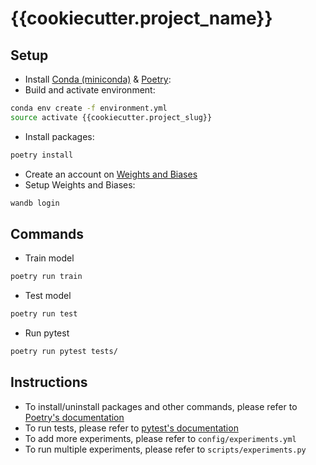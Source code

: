 # {{cookiecutter.project_name}}

## Setup

- Install [Conda (miniconda)](https://conda.io/miniconda.html) & [Poetry](https://python-poetry.org/docs/#installation):
- Build and activate environment:
```bash
conda env create -f environment.yml
source activate {{cookiecutter.project_slug}}
```
- Install packages:
```bash
poetry install
```
- Create an account on [Weights and Biases](https://wandb.ai)
- Setup Weights and Biases:
```bash
wandb login
```


## Commands

- Train model
```bash
poetry run train
```
- Test model
```bash
poetry run test
```
- Run pytest
```bash
poetry run pytest tests/
```

## Instructions

- To install/uninstall packages and other commands, please refer to [Poetry's documentation](https://python-poetry.org/docs/cli/)
- To run tests, please refer to [pytest's documentation](https://docs.pytest.org/en/latest/)
- To add more experiments, please refer to `config/experiments.yml`
- To run multiple experiments, please refer to `scripts/experiments.py`